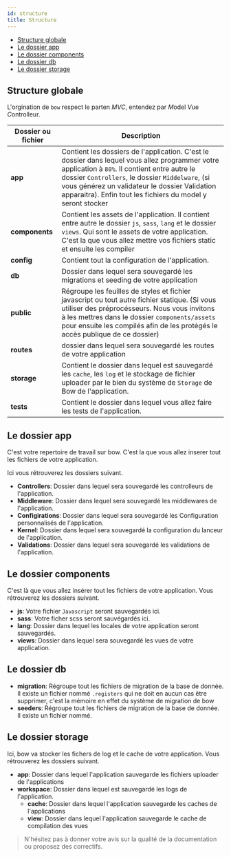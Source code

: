 ```yaml
---
id: structure
title: Structure
---
```


- [Structure globale](#structure-globale)
- [Le dossier app](#le-dossier-app)
- [Le dossier components](#le-dossier-components)
- [Le dossier db](#le-dossier-db)
- [Le dossier storage](#le-dossier-storage)

## Structure globale

L'orgination de `bow` respect le parten *MVC*, entendez par *M*odel *V*ue *C*ontrolleur.

| Dossier ou fichier | Description |
|---------|-------------|
| __app__ | Contient les dossiers de l'application. C'est le dossier dans lequel vous allez programmer votre application à `80%`. Il contient entre autre le dossier `Controllers`, le dossier `Middelware`, (si vous générez un validateur le dossier Validation apparaitra). Enfin tout les fichiers du model y seront stocker |
| __components__ | Contient les assets de l'application. Il contient entre autre le dossier `js`, `sass`, `lang` et le dossier `views`. Qui sont le assets de votre application. C'est la que vous allez mettre vos fichiers static et ensuite les compiler |
| __config__ | Contient tout la configuration de l'application. |
| __db__ | Dossier dans lequel sera souvegardé les migrations et seeding de votre application |
| __public__ | Régroupe les feuilles de styles et fichier javascript ou tout autre fichier statique. (Si vous utiliser des préprocésseurs. Nous vous invitons à les mettres dans le dossier `components/assets` pour ensuite les compilés afin de les protégés le accès publique de ce dossier) |
| __routes__ | dossier dans lequel sera souvegardé les routes de votre application |
| __storage__ | Contient le dossier dans lequel est sauvegardé les `cache`, les `log` et le stockage de fichier uploader par le bien du système de `Storage` de Bow de l'application.|
| __tests__ | Contient le dossier dans lequel vous allez faire les tests de l'application. |

## Le dossier app

C'est votre repertoire de travail sur bow. C'est la que vous allez inserer tout les fichiers de votre application.

Ici vous rétrouverez les dossiers suivant.

- __Controllers__: Dossier dans lequel sera souvegardé les controlleurs de l'application.
- __Middleware__: Dossier dans lequel sera souvegardé les middlewares de l'application.
- __Configirations__: Dossier dans lequel sera souvegardé les Configuration personnalisés de l'application.
- __Kernel__: Dossier dans lequel sera souvegardé la configuration du lanceur de l'application.
- __Validations__: Dossier dans lequel sera souvegardé les validations de l'application.

## Le dossier components

C'est là que vous allez insérer tout les fichiers de votre application. Vous rétrouverez les dossiers suivant.

- __js__: Votre fichier `Javascript` seront sauvegardés ici.
- __sass__: Votre ficher scss seront sauvégardés ici.
- __lang__: Dossier dans lequel les locales de votre application seront sauvegardés.
- __views__: Dossier dans lequel sera souvegardé les vues de votre application.

## Le dossier db

- __migration__: Régroupe tout les fichiers de migration de la base de donnée. Il existe un fichier nommé `.registers` qui ne doit en aucun cas être supprimer, c'est la mémoire en effet du système de migration de bow
- __seeders__: Régroupe tout les fichiers de migration de la base de donnée. Il existe un fichier nommé.

## Le dossier storage

Ici, bow va stocker les fichers de log et le cache de votre application. Vous rétrouverez les dossiers suivant.

- __app__: Dossier dans lequel l'application sauvegarde les fichiers uploader de l'applications
- __workspace__: Dossier dans lequel est sauvegardé les logs de l'application.
  - __cache__: Dossier dans lequel l'application sauvegarde les caches de l'applications
  - __view__: Dossier dans lequel l'application sauvegarde le cache de compilation des vues

> N'hésitez pas à donner votre avis sur la qualité de la documentation ou proposez des correctifs.